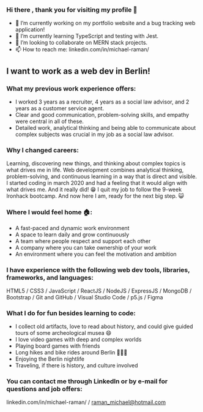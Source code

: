 ### Hi there , thank you for visiting my profile 🙌

 - 🔭 I’m currently working on my portfolio website and a bug tracking web application!
 - 🌱 I’m currently learning TypeScript and testing with Jest.
 - 👯 I’m looking to collaborate on MERN stack projects.
 - 📫 How to reach me: linkedin.com/in/michael-raman/

## I want to work as a web dev in Berlin!

 ### What my previous work experience offers: 

 - I worked 3 years as a recruiter, 4 years as a social law advisor, and 2 years as a customer service agent.
 - Clear and good communication, problem-solving skills, and empathy were central in all of these. 
 - Detailed work, analytical thinking and being able to communicate about complex subjects was crucial in my job as a social law advisor.

### Why I changed careers: 

Learning, discovering new things, and thinking about complex topics is what drives me in life. Web development combines analytical thinking, problem-solving, and continuous learning in a way that is direct and visible. I started coding in march 2020 and had a feeling that it would align with what drives me. And it really did! 😁 I quit my job to follow the 9-week Ironhack bootcamp. And now here I am, ready for the next big step. 😺

### Where I would feel home 🏠: 

- A fast-paced and dynamic work environment
- A space to learn daily and grow continuously 
- A team where people respect and support each other
- A company where you can take ownership of your work
- An environment where you can feel the motivation and ambition

### I have experience with the following web dev tools, libraries, frameworks, and languages: 

HTML5 / CSS3 / JavaScript / ReactJS / NodeJS / ExpressJS / MongoDB / Bootstrap / Git and GitHub / Visual Studio Code / p5.js / Figma

### What I do for fun besides learning to code:

- I collect old artifacts, love to read about history, and could give guided tours of some archeological musea 😄
- I love video games with deep and complex worlds
- Playing board games with friends
- Long hikes and bike rides around Berlin 🌲🌲🌲
- Enjoying the Berlin nightlife
- Traveling, if there is history, and culture involved 

### You can contact me through LinkedIn or by e-mail for questions and job offers: 

linkedin.com/in/michael-raman/ / raman_michael@hotmail.com 
